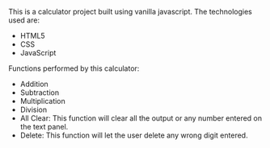 This is a calculator project built using vanilla javascript. The technologies used are:
- HTML5
- CSS
- JavaScript

Functions performed by this calculator:
- Addition
- Subtraction
- Multiplication
- Division
- All Clear: This function will clear all the output or any number entered on the text panel.
- Delete: This function will let the user delete any wrong digit entered.